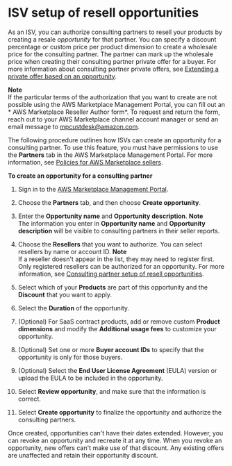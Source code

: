 # ISV setup of resell opportunities<a name="consulting-partner-isv-info"></a>

As an ISV, you can authorize consulting partners to resell your products by creating a resale *opportunity* for that partner\. You can specify a discount percentage or custom price per product dimension to create a wholesale price for the consulting partner\. The partner can mark up the wholesale price when creating their consulting partner private offer for a buyer\. For more information about consulting partner private offers, see [Extending a private offer based on an opportunity](consulting-partner-info.md#consulting-partner-recurring-discount)\.

**Note**  
If the particular terms of the authorization that you want to create are not possible using the AWS Marketplace Management Portal, you can fill out an * AWS Marketplace Reseller Author form*\. To request and return the form, reach out to your AWS Marketplace channel account manager or send an email message to [mpcustdesk@amazon\.com](mailto://mpcustdesk@amazon.com)\.

The following procedure outlines how ISVs can create an opportunity for a consulting partner\. To use this feature, you must have permissions to use the **Partners** tab in the AWS Marketplace Management Portal\. For more information, see [Policies for AWS Marketplace sellers](detailed-management-portal-permissions.md#seller-managed-policies)\.

**To create an opportunity for a consulting partner**

1. Sign in to the [AWS Marketplace Management Portal](http://aws.amazon.com/marketplace/management/)\.

1. Choose the **Partners** tab, and then choose **Create opportunity**\.

1. Enter the **Opportunity name** and **Opportunity description**\.
**Note**  
The information you enter in **Opportunity name** and **Opportunity description** will be visible to consulting partners in their seller reports\.

1. Choose the **Resellers** that you want to authorize\. You can select resellers by name or account ID\.
**Note**  
If a reseller doesn't appear in the list, they may need to register first\. Only registered resellers can be authorized for an opportunity\. For more information, see [Consulting partner setup of resell opportunities](consulting-partner-info.md)\.

1. Select which of your **Products** are part of this opportunity and the **Discount** that you want to apply\. 

1. Select the **Duration** of the opportunity\.

1. \(Optional\) For SaaS contract products, add or remove custom **Product dimensions** and modify the **Additional usage fees** to customize your opportunity\.

1. \(Optional\) Set one or more **Buyer account IDs** to specify that the opportunity is only for those buyers\.

1. \(Optional\) Select the **End User License Agreement** \(EULA\) version or upload the EULA to be included in the opportunity\.

1. Select **Review opportunity**, and make sure that the information is correct\.

1. Select **Create opportunity** to finalize the opportunity and authorize the consulting partners\.

Once created, opportunities can't have their dates extended\. However, you can revoke an opportunity and recreate it at any time\. When you revoke an opportunity, new offers can't make use of that discount\. Any existing offers are unaffected and retain their opportunity discount\.